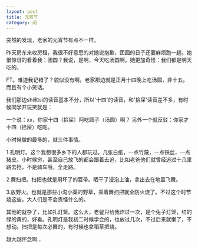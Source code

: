 ```yaml
---
layout: post
title: 元宵节 
category: 闲
---
```

突然的发现，老家的元宵节有点不一样。

昨天房东来收房租，我很不好意思的对她说抱歉，团圆的日子还要麻烦跑一趟。她很惊讶的看着我：团圆？我说，是啊，今天吃汤圆啊。她更加奇怪：我们都是明天吃的。

FT。难道我记错了？貌似没有啊。老家那边就是正月十四晚上吃汤圆，非十五。而且有个小笑话。

我们那边shi和si的读音基本不分，所以'十四'的读音，和'拾屎'读音差不多，有时候同学开玩笑就是：

一个说：xx，你家十四（拾屎）阿吃圆子（汤圆）啊？
另外一个就反驳：你家才十四（拾屎）吃呢。

小时候做的最多的，就三件事情。

1.孔明灯。这个我想很多乡下的人都玩过。几张白纸，一点竹蔑，一点铁丝，一点猪皮。小时候穷，甚至自己放飞的都会跟着去追，比如老爸他们就曾经追过十几里路去抢，不是骑车哦，全走路。

2.舞扫把。扫把也就是用坏了的笤帚。晒干了浸泡上油，拿出去在地里飞舞。

3.放野火。也就是那些小沟小渠的野草，乘着舞扫把就全防火烧了。不过这个时节烧这些，大人们是不会责怪什么的。


其他的就杂了，比如扎灯笼。这么大，老爸只给我炸过一次，是个兔子灯笼，红的绿的黄的，好看。孔明灯是我初二时候学会的，也放过几次，不过后来就懒了，不想动。扫把是每次必舞的，有时候也拿稻草把烧。

越大越怀念啊...